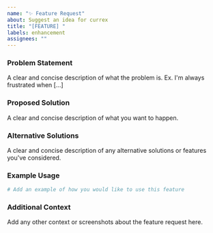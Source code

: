 ```yaml
---
name: "✨ Feature Request"
about: Suggest an idea for currex
title: "[FEATURE] "
labels: enhancement
assignees: ""
---
```


### Problem Statement

A clear and concise description of what the problem is. Ex. I'm always frustrated when [...]

### Proposed Solution

A clear and concise description of what you want to happen.

### Alternative Solutions

A clear and concise description of any alternative solutions or features you've considered.

### Example Usage

```python
# Add an example of how you would like to use this feature
```

### Additional Context

Add any other context or screenshots about the feature request here.
